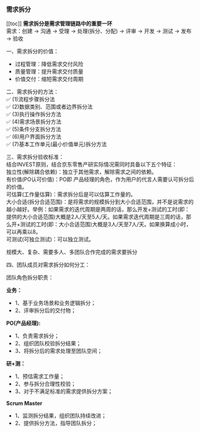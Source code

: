 ### 需求拆分


[[toc]]
<strong>需求拆分是需求管理链路中的重要一环</strong><br/>
需求：创建 -> 沟通 -> 受理 -> 处理(拆分、分配) -> 评审 -> 开发 -> 测试 -> 发布 -> 验收<br/>

一、需求拆分的价值：<br/>

- 过程管理：降低需求交付风险<br/>
- 质量管理：提升需求交付质量<br/>
- 价值交付：缩短需求交付周期<br/>

二、需求拆分的方法：<br/>
✅ (1)流程步骤拆分法<br/>
✅ (2)数据类别、范围或者边界拆分法<br/>
✅ (3)执行操作拆分方法<br/>
✅ (4)需求场景拆分方法<br/>
✅ (5)条件分支拆分方法<br/>
✅ (6)用户界面拆分方法<br/>
✅ (7)基本工作单元(最小价值单元)拆分方法<br/>

三、需求拆分验收标准：<br/>
结合INVEST原则，结合京东零售产研实际情况需同时具备以下五个特征：<br/>
独立性(解除耦合依赖)：独立于其他需求，解除需求之间的依赖。<br/>
有价值(PO认可价值)：PO即 产品经理的角色，作为用户的代言人需要认可拆分后的价值。<br/>
可估算(工作量估算)：需求拆分后是可以估算工作量的。<br/>
大小合适(拆分合适范围)：是将需求的规模拆分到大小合适范围，并不是说需求的越小越好。举例：如果需求的迭代周期是两周的话，那么开发+测试的工时(即：提供的大小合适范围)大概是2人/天至5人/天。如果需求迭代周期是三周的话，那么开+测试的工时(即：大小合适范围)大概是3人/天至7人/天。如果换算成小时，可以再乘以8。<br/>
可测试(可独立测试)：可以独立测试。

规模大、复杂、需要多人、多团队合作完成的需求要拆分<br/>

四、团队成员对需求拆分如何分工：<br/>

团队角色拆分职责：

<strong>业务：</strong>
 
- 1、基于业务场景和业务逻辑拆分；
- 2、评审拆分后的交付物；

<strong>PO(产品经理):</strong>

 - 1、负责需求拆分；
 - 2、组织团队校验拆分结果；
 - 3、将拆分后的需求处理至团队空间；

<strong>研+测：</strong>

 - 1、预估需求工作量；
 - 2、参与拆分合理性校验；
 - 3、对于不满足标准的需求提供拆分方案；
 
 <strong>Scrum Master</strong>

  - 1、监测拆分结果，组织团队持续改进；
  - 2、提供拆分方法，指导团队拆分；